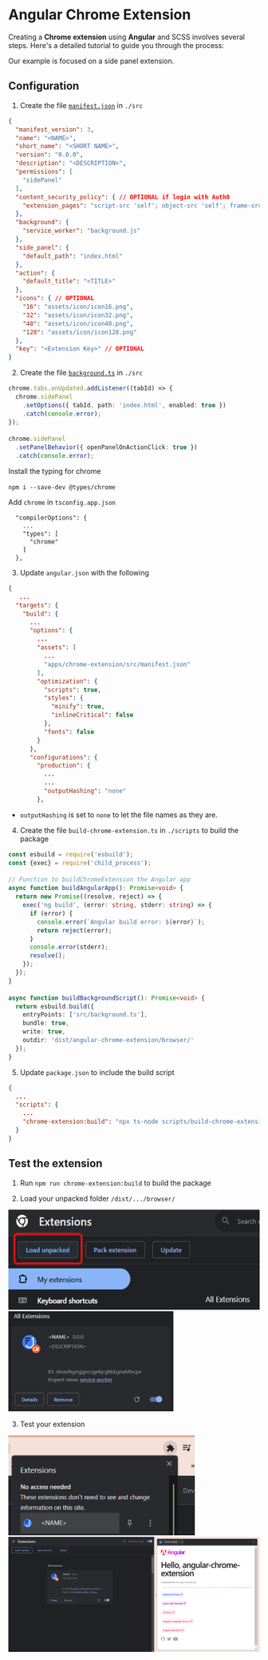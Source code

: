 # Angular Chrome Extension

Creating a **Chrome extension** using **Angular** and SCSS involves several steps. Here's a detailed tutorial to guide you through the process:

Our example is focused on a side panel extension. 

## Configuration

1. Create the file [`manifest.json`](https://github.com/wandri/angular-chrome-extension/src/manifest.json) in `./src`

```json
{
  "manifest_version": 3,
  "name": "<NAME>",
  "short_name": "<SHORT NAME>",
  "version": "0.0.0",
  "description": "<DESCRIPTION>",
  "permissions": [
    "sidePanel"
  ],
  "content_security_policy": { // OPTIONAL if login with Auth0
    "extension_pages": "script-src 'self'; object-src 'self'; frame-src https://<AUTH_NAME>.auth0.com;"
  },
  "background": {
    "service_worker": "background.js"
  },
  "side_panel": {
    "default_path": "index.html"
  },
  "action": {
    "default_title": "<TITLE>"
  },
  "icons": { // OPTIONAL
    "16": "assets/icon/icon16.png",
    "32": "assets/icon/icon32.png",
    "48": "assets/icon/icon48.png",
    "128": "assets/icon/icon128.png"
  },
  "key": "<Extension Key>" // OPTIONAL
}
```

2. Create the file [`background.ts`](https://github.com/wandri/angular-chrome-extension/src/background.ts) in `./src` 

```ts
chrome.tabs.onUpdated.addListener((tabId) => {
  chrome.sidePanel
    .setOptions({ tabId, path: 'index.html', enabled: true })
    .catch(console.error);
});

chrome.sidePanel
  .setPanelBehavior({ openPanelOnActionClick: true })
  .catch(console.error);
```

Install the typing for chrome

`npm i --save-dev @types/chrome`

Add `chrome` in `tsconfig.app.json`

```
  "compilerOptions": {
    ...
    "types": [
      "chrome"
    ]
  },
```

3. Update `angular.json` with the following

```json
{
   ...
  "targets": {
    "build": {
      ...
      "options": {
        ...
        "assets": [
          ...
          "apps/chrome-extension/src/manifest.json"
        ],
        "optimization": {
          "scripts": true,
          "styles": {
            "minify": true,
            "inlineCritical": false
          },
          "fonts": false
        }
      },
      "configurations": {
        "production": {
          ...
          ...
          "outputHashing": "none"
        },
```

- `outputHashing` is set to `none` to let the file names as they are.

4. Create the file `build-chrome-extension.ts` in `./scripts` to build the package

```ts
const esbuild = require('esbuild');
const {exec} = require('child_process');

// Function to buildChromeExtension the Angular app
async function buildAngularApp(): Promise<void> {
  return new Promise((resolve, reject) => {
    exec('ng build', (error: string, stderr: string) => {
      if (error) {
        console.error(`Angular build error: ${error}`);
        return reject(error);
      }
      console.error(stderr);
      resolve();
    });
  });
}

async function buildBackgroundScript(): Promise<void> {
  return esbuild.build({
    entryPoints: ['src/background.ts'],
    bundle: true,
    write: true,
    outdir: 'dist/angular-chrome-extension/browser/'
  });
}
```

5. Update `package.json` to include the build script

```json
{
  ...
  "scripts": {
    ...
    "chrome-extension:build": "npx ts-node scripts/build-chrome-extension.ts"
  }
}
```

## Test the extension

1. Run `npm run chrome-extension:build` to build the package

2. Load your unpacked folder `/dist/.../browser/`

<img src="https://github.com/wandri/angular-chrome-extension/blob/master/images/unpacked.png" height="200">

<img src="https://github.com/wandri/angular-chrome-extension/blob/master/images/loaded-package.png" height="200">

3. Test your extension

<img src="https://github.com/wandri/angular-chrome-extension/blob/master/images/run-extension.png" height="200">

<img src="https://github.com/wandri/angular-chrome-extension/blob/master/images/example.png">
